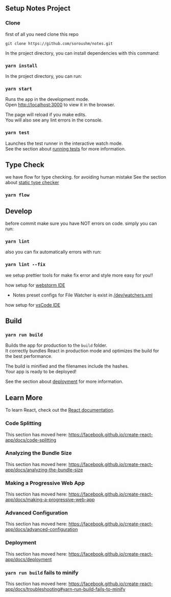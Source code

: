 ## Setup Notes Project

### Clone

first of all you need clone this repo

`git clone https://github.com/soroushm/notes.git`

In the project directory, you can install dependencies with this command:

### `yarn install`

In the project directory, you can run:

### `yarn start`

Runs the app in the development mode.<br>
Open [http://localhost:3000](http://localhost:3000) to view it in the browser.

The page will reload if you make edits.<br>
You will also see any lint errors in the console.

### `yarn test`

Launches the test runner in the interactive watch mode.<br>
See the section about [running tests](https://facebook.github.io/create-react-app/docs/running-tests) for more information.

## Type Check

we have flow for type checking. for avoiding human mistake
See the section about [static type checker](https://flow.org/)

### `yarn flow`

## Develop

before commit make sure you have NOT errors on code. simply you can run:

### `yarn lint`

also you can fix automatically errors with run:

### `yarn lint --fix`

we setup prettier tools for make fix error and style more easy for you!!

how setup for [webstorm IDE](https://prettier.io/docs/en/webstorm.html)

- Notes preset configs for File Watcher is exist in [/dev/watchers.xml](https://github.com/soroushm/notes/blob/master/dev/watchers.xml)

how setup for [vsCode IDE](https://travishorn.com/setting-up-prettier-on-vs-code-1fd5e5a43523)

## Build

### `yarn run build`

Builds the app for production to the `build` folder.<br>
It correctly bundles React in production mode and optimizes the build for the best performance.

The build is minified and the filenames include the hashes.<br>
Your app is ready to be deployed!

See the section about [deployment](https://facebook.github.io/create-react-app/docs/deployment) for more information.

## Learn More

To learn React, check out the [React documentation](https://reactjs.org/).

### Code Splitting

This section has moved here: https://facebook.github.io/create-react-app/docs/code-splitting

### Analyzing the Bundle Size

This section has moved here: https://facebook.github.io/create-react-app/docs/analyzing-the-bundle-size

### Making a Progressive Web App

This section has moved here: https://facebook.github.io/create-react-app/docs/making-a-progressive-web-app

### Advanced Configuration

This section has moved here: https://facebook.github.io/create-react-app/docs/advanced-configuration

### Deployment

This section has moved here: https://facebook.github.io/create-react-app/docs/deployment

### `yarn run build` fails to minify

This section has moved here: https://facebook.github.io/create-react-app/docs/troubleshooting#yarn-run-build-fails-to-minify
